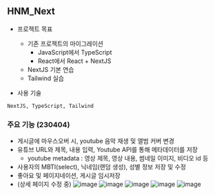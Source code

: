 ## HNM_Next

- 프로젝트 목표

  - 기존 프로젝트의 마이그레이션
    - JavaScript에서 TypeScript
    - React에서 React + NextJS
  - NextJS 기본 연습
  - Tailwind 실습

- 사용 기술

```
NextJS, TypeScript, Tailwind
```

### 주요 기능 (230404)
- 게시글에 마우스오버 시, youtube 음악 재생 및 앨범 커버 변경
- 유튜브 URL와 제목, 내용 입력, Youtube API를 통해 메타데이터를 저장
  - youtube metadata : 영상 제목, 영상 내용, 썸네일 이미지, 비디오 id 등
- 사용자의 MBTI(select), 닉네임(랜덤 생성), 성별 정보 저장 및 수정
- 좋아요 및 페이지네이션, 게시글 임시저장
- (상세 페이지 수정 중)
![image](https://user-images.githubusercontent.com/94776135/229836760-978654c1-2f24-4c25-ae25-c827616ea7a3.png)
![image](https://user-images.githubusercontent.com/94776135/229840962-6d118d3d-4d89-4324-a895-9b9f44214a1b.png)
![image](https://user-images.githubusercontent.com/94776135/229841300-66302da9-bf33-472d-bc95-1f334db8164c.png)
![image](https://user-images.githubusercontent.com/94776135/229841759-52e12ea7-f683-4ef3-b974-08445c5d5905.png)
![image](https://user-images.githubusercontent.com/94776135/229841858-87c6aead-f903-427b-8c81-fa3c06e4a907.png)

